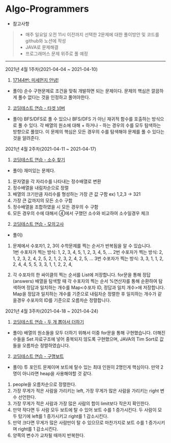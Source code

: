 # Algo-Programmers


* 참고사항
> + 매주 일요일 오전 11시 이전까지 선택한 2문제에 대한 풀이방안 및 코드를 github와 노션에 작성
> + JAVA로 문제해결
> + 프로그래머스 문제 위주로 풀 예정

* * *

2021년 4월 1주차(2021-04-04 ~ 2021-04-10)
1) [17144번: 미세먼지 안녕!](https://www.acmicpc.net/problem/17144)
+ 풀이) 순수 구현문제로 조건을 맞춰 개발하면 되는 문제이다. 문제의 핵심은 깔끔하게 풀수 없다는 것을 인정하고 풀어야한다.

2) [코딩테스트 연습 - 타겟 넘버](https://programmers.co.kr/learn/courses/30/lessons/43165)
+ 풀이) BFS/DFS로 풀 수 있으나 BFS/DFS 가 아닌 재귀적 함수를 호출하는 방식으로 풀 수 있다. 각 배열의 원소에 대해 + 하거나 - 하는 경우의 수를 모두 탐색하는 방향으로 풀었다. 이 문제의 핵심은 모든 경우의 수를 탐색해야 문제를 풀 수 있다는 것을 알려준다.

2021년 4월 2주차(2021-04-11 ~ 2021-04-17)
1) [코딩테스트 연습 - 소수 찾기](https://programmers.co.kr/learn/courses/30/lessons/42839)
+ 풀이) 재미있는 문제다. 

1. 문자열을 각 자리수를 나타내는 정수배열로 변환
2. 정수배열을 내림차순으로 정렬
3. 배열의 크기만큼 자리수를 형성하는 가장 큰 값 구함
ex) 1,2,3 → 321
4. 가장 큰 값까지의 모든 소수 구함
5. 정수배열을 조합하였을 시 모든 경우의 수 구함
6. 모든 경우의 수에 대해서 ④에서 구했던 소수와 비교하여 소수일경우 체크 

2) [코딩테스트 연습 - 모의고사](https://programmers.co.kr/learn/courses/30/lessons/42840)
+ 풀이) 
1. 문제에서 수포자1, 2, 3이 수학문제를 찍는 순서가 반복됨을 알 수 있습니다.  
1번 수포자가 찍는 방식: 1, 2, 3, 4, 5, 1, 2, 3, 4, 5, ...
2번 수포자가 찍는 방식: 2, 1, 2, 3, 2, 4, 2, 5, 2, 1, 2, 3, 2, 4, 2, 5, ...
3번 수포자가 찍는 방식: 3, 3, 1, 1, 2, 2, 4, 4, 5, 5, 3, 3, 1, 1, 2, 2, 4, 

2. 각 수포자의 한 싸이클의 찍는 순서를 List에 저장합니다. for문을 통해 정답(answers) 배열을 탐색할 때 각 수포자의 찍는 순서 %연산자를 통해 순환하여 탐색하며 정답과 일치하는 개수를 Map<수포자 ID, 정답과 일치 개수>에 저장합니다.
Map을 정답과 일치하는 개수를 기준으로 내림차순 정렬한 후 일치하는 개수가 같을경우 수포자의 ID를 기준으로 오름차순 정렬합니다.


2021년 4월 3주차(2021-04-18 ~ 2021-04-24)
1. [코딩테스트 연습 - 두 개 뽑아서 더하기](https://programmers.co.kr/learn/courses/30/lessons/68644)
+ 풀이) 배열의 원소들을 모두 더하기 위해서 이중 for문을 통해 구현했습니다.
더해진 수들을 Set 자료구조에 넣어 중복되지 않도록 구현했으며, JAVA의 Tim Sort로 값들을 오름차순 정렬하였습니다.


2. [코딩테스트 연습 - 구명보트](https://programmers.co.kr/learn/courses/30/lessons/42885)
+ 풀이)
투 포인트 문제이며 보트에 탈수 있는 최대 인원이 2명인게 핵심이다.
만약 2명이 아니라면 heap을 사용해야할 것 같다.
1. people을 오름차순으로 정렬한다.
2. 가장 무게가 적은 사람을 가리키는 left, 가장 무게가 많은 사람을 가리키는 right 변수 선언한다.
3. 가장 무게가 적은 사람과 가장 많은 사람의 합이 limit보다 작은지 확인한다.
4. 만약 작다면 두 사람 모두 보트에 탈 수 있어 보트 수를 1 증가시킨다. 두 사람이 모두 탔기에 left를 1 증가시키고 right를 1 감소시킨다.
5. 만약 크다면 무게가 많은 사람만이 탈 수 있으므로 마찬가지로 보트 수를 1 증가시키며 right를 1 감소시킨다.
6. 양쪽의 변수가 교차될 때까지 반복한다.



